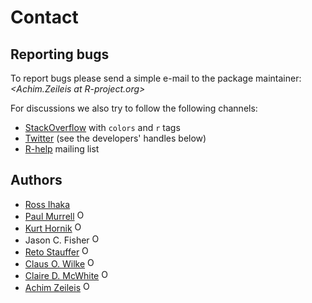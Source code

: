 # Contact

## Reporting bugs

To report bugs please send a simple e-mail to the package maintainer:
_&#x3c;&#x41;&#x63;&#x68;&#x69;&#x6d;&#x2e;&#x5a;&#x65;&#x69;&#x6c;&#x65;&#x69;&#x73;&#x20;&#x61;&#x74;&#x20;&#x52;&#x2d;&#x70;&#x72;&#x6f;&#x6a;&#x65;&#x63;&#x74;&#x2e;&#x6f;&#x72;&#x67;&#x3e;_

For discussions we also try to follow the following channels:

- [StackOverflow](https://StackOverflow.com/questions/tagged/colors) with `colors` and `r` tags
- [Twitter](https://twitter.com) (see the developers' handles below)
- [R-help](https://stat.ethz.ch/mailman/listinfo/R-help) mailing list

## Authors

- [Ross Ihaka](https://www.stat.auckland.ac.nz/~ihaka/)
- [Paul Murrell](https://www.stat.auckland.ac.nz/~paul/)
  <a href="https://orcid.org/0000-0002-3224-8858" target="orcid.widget"><img src="https://members.orcid.org/sites/default/files/vector_iD_icon.svg" class="orcid" alt="ORCID" height="16"></a>
  <a href="https://github.com/pmur002"><span class="fa fa-github"></span></a>
  <a href=""><span class="fa fa-twitter-square"></span></a>
- [Kurt Hornik](http://statmath.wu.ac.at/~hornik/)
  <a href="https://orcid.org/0000-0003-4198-9911" target="orcid.widget"><img src="https://members.orcid.org/sites/default/files/vector_iD_icon.svg" class="orcid" alt="ORCID" height="16"></a>
- Jason C. Fisher
  <a href="https://orcid.org/0000-0001-9032-8912" target="orcid.widget"><img src="https://members.orcid.org/sites/default/files/vector_iD_icon.svg" class="orcid" alt="ORCID" height="16"></a>
  <a href="https://github.com/jfisher-usgs"><span class="fa fa-github"></span></a>
- [Reto Stauffer](http://retostauffer.org/)
  <a href="https://orcid.org/0000-0002-3798-5507" target="orcid.widget"><img src="https://members.orcid.org/sites/default/files/vector_iD_icon.svg" class="orcid" alt="ORCID" height="16"></a>
  <a href=""><span class="fa fa-github"></span></a>
  <a href=""><span class="fa fa-twitter-square"></span></a>
- [Claus O. Wilke](https://serialmentor.com/)
  <a href="https://orcid.org/0000-0002-7470-9261" target="orcid.widget"><img src="https://members.orcid.org/sites/default/files/vector_iD_icon.svg" class="orcid" alt="ORCID" height="16"></a>
  <a href="https://github.com/clauswilke"><span class="fa fa-github"></span></a>
  <a href="https://twitter.com/ClausWilke"><span class="fa fa-twitter-square"></span></a>
- [Claire D. McWhite](http://clairemcwhite.github.io/)
  <a href="https://orcid.org/0000-0001-7346-3047" target="orcid.widget"><img src="https://members.orcid.org/sites/default/files/vector_iD_icon.svg" class="orcid" alt="ORCID" height="16"></a>
  <a href="http://github.com//clairemcwhite/"><span class="fa fa-github"></span></a>
  <a href="http://twitter.com/clairemcwhite"><span class="fa fa-twitter-square"></span></a>
- [Achim Zeileis](https://eeecon.uibk.ac.at/~zeileis/)
  <a href="https://orcid.org/0000-0003-0918-3766" target="orcid.widget"><img src="https://members.orcid.org/sites/default/files/vector_iD_icon.svg" class="orcid" alt="ORCID" height="16"></a>
  <a href="https://twitter.com/AchimZeileis"><span class="fa fa-twitter-square"></span></a>
